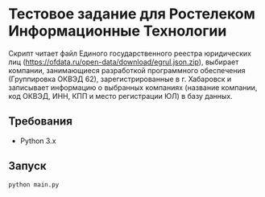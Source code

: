 # Тестовое задание для Ростелеком Информационные Технологии

Скрипт читает файл Единого государственного реестра юридических лиц (https://ofdata.ru/open-data/download/egrul.json.zip), 
выбирает компании, занимающиеся разработкой программного обеспечения (Группировка ОКВЭД 62), зарегистрированные в
г. Хабаровск и записывает информацию о выбранных компаниях (название компании, код ОКВЭД, ИНН, КПП и место регистрации ЮЛ) в базу данных.
## Требования

- Python 3.x

## Запуск

```bash
python main.py
```
